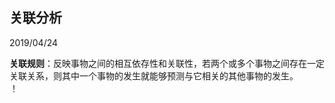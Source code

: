 ## 关联分析
2019/04/24

**关联规则**：反映事物之间的相互依存性和关联性，若两个或多个事物之间存在一定关联关系，则其中一个事物的发生就能够预测与它相关的其他事物的发生。  
！[](https://github.com/jackkii/ML_try/blob/master/%E5%85%B3%E8%81%94%E8%A7%84%E5%88%99%E6%A6%82%E5%BF%B5.PNG)
